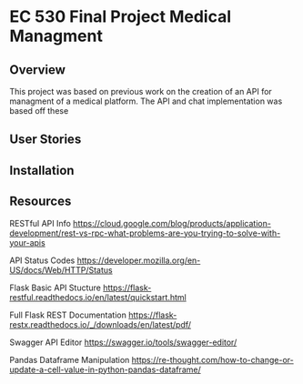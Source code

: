# EC 530 Final Project Medical Managment

## Overview
This project was based on previous work on the creation of an API for managment of a medical platform.  The API and chat implementation was based off these

## User Stories

## Installation


## Resources
RESTful API Info
https://cloud.google.com/blog/products/application-development/rest-vs-rpc-what-problems-are-you-trying-to-solve-with-your-apis

API Status Codes
https://developer.mozilla.org/en-US/docs/Web/HTTP/Status

Flask Basic API Stucture
https://flask-restful.readthedocs.io/en/latest/quickstart.html

Full Flask REST Documentation
https://flask-restx.readthedocs.io/_/downloads/en/latest/pdf/

Swagger API Editor
https://swagger.io/tools/swagger-editor/

Pandas Dataframe Manipulation
https://re-thought.com/how-to-change-or-update-a-cell-value-in-python-pandas-dataframe/
